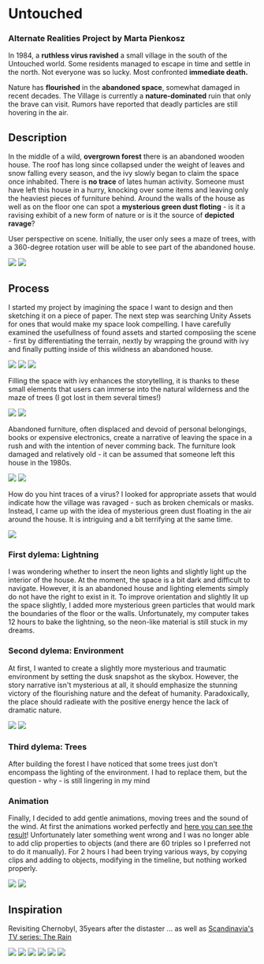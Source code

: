 # Untouched
### Alternate Realities Project by Marta Pienkosz

In 1984, a **ruthless virus ravished** a small village in the south of the Untouched world. Some residents managed to escape in time and settle in the north. Not everyone was so lucky. Most confronted **immediate death.**

Nature has **flourished** in the **abandoned space**, somewhat damaged in recent decades. The Village is currently a **nature-dominated** ruin that only the brave can visit. Rumors have reported that deadly particles are still hovering in the air.

## Description

In the middle of a wild, **overgrown forest** there is an abandoned wooden house. The roof has long since collapsed under the weight of leaves and snow falling every season, and the ivy slowly began to claim the space once inhabited. There is **no trace** of lates human activity. Someone must have left this house in a hurry, knocking over some items and leaving only the heaviest pieces of furniture behind. Around the walls of the house as well as on the floor one can spot a **mysterious green dust floting** - is it a ravising exhibit of a new form of nature or is it the source of **depicted ravage**?

User perspective on scene. Initially, the user only sees a maze of trees, with a 360-degree rotation user will be able to see part of the abandoned house.

![](images/43.png) ![](images/44.png)

## Process

I started my project by imagining the space I want to design and then sketching it on a piece of paper. The next step was searching Unity Assets for ones that would make my space look compelling. I have carefully examined the usefullness of found assets and started composiing the scene - first by differentiating the terrain, nextly by wrapping the ground with ivy and finally putting inside of this wildness an abandoned house.

![](images/1.png)
![](images/4.png)
![](images/5.png)

Filling the space with ivy enhances the storytelling, it is thanks to these small elements that users can immerse into the natural wilderness and the maze of trees (I got lost in them several times!)

![](images/37.png)
![](images/36.png)

Abandoned furniture, often displaced and devoid of personal belongings, books or expensive electronics, create a narrative of leaving the space in a rush and with the intention of never comming back. The furniture look damaged and relatively old - it can be assumed that someone left this house in the 1980s.

![](images/34.png)
![](images/35.png)

How do you hint traces of a virus? I looked for appropriate assets that would indicate how the village was ravaged - such as broken chemicals or masks. Instead, I came up with the idea of mysterious green dust floating in the air around the house. It is intriguing and a bit terrifying at the same time.

![](images/39.png)

### First dylema: Lightning
I was wondering whether to insert the neon lights and slightly light up the interior of the house. At the moment, the space is a bit dark and difficult to navigate. However, it is an abandoned house and lighting elements simply do not have the right to exist in it. To improve orientation and slightly lit up the space slightly, I added more mysterious green particles that would mark the boundaries of the floor or the walls. Unfortunately, my computer takes 12 hours to bake the lightning, so the neon-like material is still stuck in my dreams.

### Second dylema: Environment 
At first, I wanted to create a slightly more mysterious and traumatic environment by setting the dusk snapshot as the skybox. However, the story narrative isn't mysterious at all, it should emphasize the stunning victory of the flourishing nature and the defeat of humanity. Paradoxically, the place should radieate with the positive energy hence the lack of dramatic nature.

![](images/16.png)
![](images/18.png)

### Third dylema: Trees
After building the forest I have noticed that some trees just don't encompass the lighting of the environment. I had to replace them, but the question - why - is still lingering in my mind

### Animation
Finally, I decided to add gentle animations, moving trees and the sound of the wind. At first the animations worked perfectly and [here you can see the result](https://drive.google.com/file/d/1t4p_XzLO4XIRld974nx0V8PtAPkWdEWu/view?usp=sharing)! Unfortunately later something went wrong and I was no longer able to add clip properties to objects (and there are 60 triples so I preferred not to do it manually). For 2 hours I had been trying various ways, by copying clips and adding to objects, modifying in the timeline, but nothing worked properly.

![](images/41.png)
![](images/40.png)

## Inspiration
Revisiting Chernobyl, 35years after the distaster ... as well as [Scandinavia's TV series: The Rain](https://www.netflix.com/ae-en/title/80154610)

![](images/91.png)
![](images/92.png)
![](images/93.png)
![](images/94.png)
![](images/95.png)
![](images/96.png)

